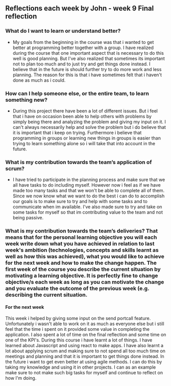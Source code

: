 ﻿## Reflections each week by John - week 9 Final reflection

### What do I want to learn or understand better?
 - My goals from the beginning in the course was that i wanted to get better at programming better together with a group. I have realized during the course that one important aspect that is necessary to do this well is good planning. But I've also realized that sometimes its important not to plan too much and to just try and get things done instead. I believe that in the future is should further try to do more work and less planning. The reason for this is that i have sometimes felt that i haven't done as much as i could.

### How can I help someone else, or the entire team, to learn something new?
- During this project there have been a lot of different issues. But i feel that i have on occasion been able to help others with problems by simply being there and analyzing the problem and giving my input on it. I can't always necessarily help and solve the problem but i do believe that it is important that i keep on trying. Furthermore i believe that programming in groups or learning new things in groups is easier than trying to learn something alone so i will take that into account in the future.

### What is my contribution towards the team’s application of scrum?
- I have tried to participate in the planning process and make sure that we all have tasks to do including myself. However now i feel as if we have made too many tasks and that we won't be able to complete all of them. Since we now know what we want to do the best i can do to accomplish our goals is to make sure to try and help with some tasks and to communicate when im available. I've also made sure to try and take on some tasks for myself so that im contributing value to the team and not being passive.

### What is my contribution towards the team’s deliveries? That means that for the personal learning objective you will each week write down what you have achieved in relation to last week's ambition (technologies, concepts and skills learnt as well as how this was achieved), what you would like to achieve for the next week and how to make the change happen. The first week of the course you describe the current situation by motivating a learning objective. It is perfectly fine to change objective/s each week as long as you can motivate the change and you evaluate the outcome of the previous week (e.g. describing the current situation.
#### For the next week
This week i helped by giving some input on the send portcall feature. Unfortunately i wasn't able to work on it as much as everyone else but i still feel that the time i spent on it provided some value in completing the application. I also spent a lot of time on the final reflection and some time on one of the KPI's. During this course i have learnt a lot of things. I have learned about Javascript and using react to make apps. I have also learnt a lot about applying scrum and making sure to not spend all too much time on meetings and planning and that it is important to get things done instead. In the future i want to get even better at using agile methods. I can do this by taking my knowledge and using it in other projects. I can as an example make sure to not make such big tasks for myself and continue to reflect on how I'm doing.